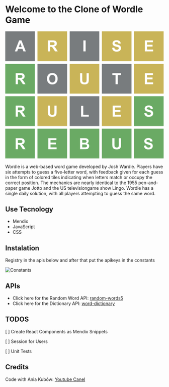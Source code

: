 # Welcome to the Clone of Wordle Game

![Wordle Image](/ScreenShoots/wordle_bg.png)

Wordle is a web-based word game developed by Josh Wardle. Players have six attempts to guess a five-letter word, with feedback given for each guess in the form of colored tiles indicating when letters match or occupy the correct position. The mechanics are nearly identical to the 1955 pen-and-paper game Jotto and the US televisiongame show Lingo. Wordle has a single daily solution, with all players attempting to guess the same word.

## Use Tecnology 

- Mendix
- JavaScript
- CSS

## Instalation 

Registry in the apis below and after that put the apikeys in the constants

![Constants](https://user-images.githubusercontent.com/16214631/160888161-f9b927ad-f684-40db-a418-d52c9a7eedaf.png)

## APIs

- Click here for the Random Word API: [random-words5](https://rapidapi.com/sheharyar566/api/random-words5/?utm_source=ANIA-KUBOW&utm_medium=DevRel&utm_campaign=DevRel)
- Click here for the Dictionary API: [word-dictionary](https://rapidapi.com/twinword/api/word-dictionary/?utm_source=ANIA-KUBOW&utm_medium=DevRel&utm_campaign=DevRel)

## TODOS

[ ] Create React Components as Mendix Snippets

[ ] Session for Users

[ ] Unit Tests

## Credits 

Code with Ania Kubów: [Youtube Canel](https://www.youtube.com/watch?v=mpby4HiElek&t=102s)

